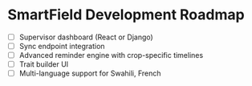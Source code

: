 # SmartField Development Roadmap

- [ ] Supervisor dashboard (React or Django)
- [ ] Sync endpoint integration
- [ ] Advanced reminder engine with crop-specific timelines
- [ ] Trait builder UI
- [ ] Multi-language support for Swahili, French
